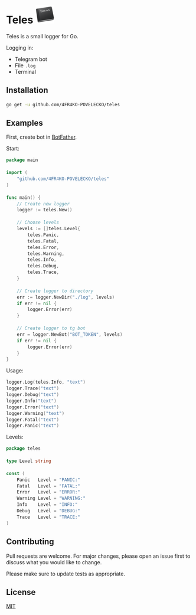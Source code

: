 # Teles ![](.github/logo.png)
Teles is a small logger for Go.

Logging in:
- Telegram bot 
- File ```.log```
- Terminal 

## Installation

```bash
go get -u github.com/4FR4KO-POVELECKO/teles
```

## Examples

First, create bot in [BotFather](https://telegram.me/BotFather).

Start:
```go
package main

import (
	"github.com/4FR4KO-POVELECKO/teles"
)

func main() {
	// Create new logger
	logger := teles.New()

	// Choose levels
	levels := []teles.Level{
		teles.Panic,
		teles.Fatal,
		teles.Error,
		teles.Warning,
		teles.Info,
		teles.Debug,
		teles.Trace,
	}

	// Create logger to directory
	err := logger.NewDir("./log", levels)
	if err != nil {
		logger.Error(err)
	}

	// Create logger to tg bot
	err = logger.NewBot("BOT_TOKEN", levels)
	if err != nil {
		logger.Error(err)
	}
}

```

Usage:
```go
logger.Log(teles.Info, "text")
logger.Trace("text")
logger.Debug("text")
logger.Info("text")
logger.Error("text")
logger.Warning("text")
logger.Fatal("text")
logger.Panic("text")
```

Levels:
```go
package teles

type Level string

const (
	Panic   Level = "PANIC:"
	Fatal   Level = "FATAL:"
	Error   Level = "ERROR:"
	Warning Level = "WARNING:"
	Info    Level = "INFO:"
	Debug   Level = "DEBUG:"
	Trace   Level = "TRACE:"
)
```

## Contributing
Pull requests are welcome. For major changes, please open an issue first to discuss what you would like to change.

Please make sure to update tests as appropriate.

## License
[MIT](https://choosealicense.com/licenses/mit/)